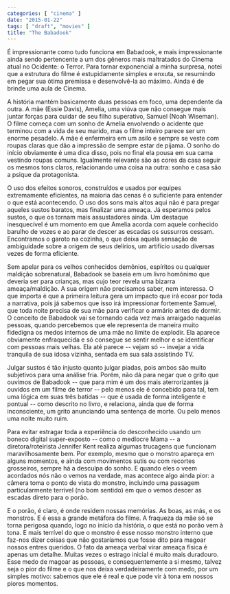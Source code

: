 ```yaml
---
categories: [ "cinema" ]
date: "2015-01-22"
tags: [ "draft", "movies" ]
title: "The Babadook"
---
```

É impressionante como tudo funciona em Babadook, e mais impressionante
ainda sendo pertencente a um dos gêneros mais maltratados do Cinema
atual no Ocidente: o Terror. Para tornar exponencial a minha surpresa,
notei que a estrutura do filme é estupidamente simples e enxuta, se
resumindo em pegar sua ótima premissa e desenvolvê-la ao máximo. Ainda
é de brinde uma aula de Cinema.

A história mantém basicamente duas pessoas em foco, uma dependente
da outra. A mãe (Essie Davis), Amelia, uma viúva que não consegue
mais juntar forças para cuidar de seu filho superativo, Samuel (Noah
Wiseman). O filme começa com um sonho de Amelia envolvendo o acidente
que terminou com a vida de seu marido, mas o filme inteiro parece ser
um enorme pesadelo. A mãe é enfermeira em um asilo e sempre se veste
com roupas claras que dão a impressão de sempre estar de pijama. O
sonho do início obviamente é uma dica disso, pois no final ela pousa
em sua cama vestindo roupas comuns. Igualmente relevante são as cores
da casa seguir os mesmos tons claros, relacionando uma coisa na outra:
sonho e casa são a psique da protagonista.

O uso dos efeitos sonoros, construídos e usados por equipes extremamente
eficientes, na maioria das cenas é o suficiente para entender o que está
acontecendo. O uso dos sons mais altos aqui não é para pregar aqueles
sustos baratos, mas finalizar uma ameaça. Já esperamos pelos sustos,
o que os tornam mais assustadores ainda. Um destaque inesquecível é
um momento em que Amelia acorda com aquele conhecido barulho de vozes e
ao parar de descer as escadas os sussurros cessam. Encontramos o garoto
na cozinha, o que deixa aquela sensação de ambiguidade sobre a origem
de seus delírios, um artifício usado diversas vezes de forma eficiente.

Sem apelar para os velhos conhecidos demônios, espíritos ou qualquer
maldição sobrenatural, Babadook se baseia em um livro homônimo
que deveria ser para crianças, mas cujo teor revela uma bizarra
ameaça/maldição. A sua origem não precisamos saber, nem interessa. O
que importa é que a primeira leitura gera um impacto que irá ecoar por
toda a narrativa, pois já sabemos que isso irá impressionar fortemente
Samuel, que toda noite precisa de sua mãe para verificar o armário antes
de dormir. O conceito de Babadook vai se tornando cada vez mais arraigado
naquelas pessoas, quando percebemos que ele representa de maneira muito
fidedigna os medos internos de uma mãe no limite de explodir. Ela aparece
obviamente enfraquecida e só consegue se sentir melhor e se identificar
com pessoas mais velhas. Ela até parece -- vejam só -- invejar a vida
tranquila de sua idosa vizinha, sentada em sua sala assistindo TV.

Julgar sustos é tão injusto quanto julgar piadas, pois ambos são
muito subjetivos para uma análise fria. Porém, não dá para negar
que o grito que ouvimos de Babadook -- que para mim é um dos mais
aterrorizantes já ouvidos em um filme de terror -- pelo menos ele é
concebido para tal, tem uma lógica em suas três batidas -- que é usada
de forma inteligente e pontual -- como descrito no livro, e relaciona,
ainda que de forma inconsciente, um grito anunciando uma sentença de
morte. Ou pelo menos uma noite muito ruim.

Para evitar estragar toda a experiência do desconhecido usando um boneco
digital super-exposto -- como o medíocre Mama -- a diretora/roteirista
Jennifer Kent realiza algumas trucagens que funcionam maravilhosamente
bem. Por exemplo, mesmo que o monstro apareça em alguns momentos,
e ainda com movimentos sutis ou com recortes grosseiros, sempre há a
desculpa do sonho. E quando eles o veem acordados nós não o vemos na
verdade, mas acontece algo ainda pior: a câmera toma o ponto de vista
do monstro, incluindo uma passagem particularmente terrível (no bom
sentido) em que o vemos descer as escadas direto para o porão.

E o porão, é claro, é onde residem nossas memórias. As boas, as más,
e os monstros. E é essa a grande metáfora do filme. A fraqueza da mãe
só se torna perigosa quando, logo no início da história, o que está
no porão vem à tona. E mais terrível do que o monstro é esse nosso
monstro interno que faz-nos dizer coisas que não gostaríamos que fosse
dito para magoar nossos entres queridos. O fato da ameaça verbal virar
ameaça física é apenas um detalhe. Muitas vezes o estrago inicial é
muito mais duradouro. Esse medo de magoar as pessoas, e consequentemente
a si mesmo, talvez seja o pior do filme e o que nos deixa verdadeiramente
com medo, por um simples motivo: sabemos que ele é real e que pode vir
à tona em nossos piores momentos.
